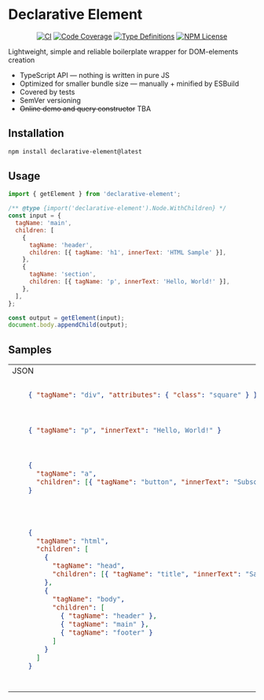 # Declarative Element

<div align="center">

<a href="https://github.com/ScarletFlash/declarative-element/actions/workflows/on-push.yaml">![CI](https://github.com/ScarletFlash/declarative-element/actions/workflows/on-push.yaml/badge.svg)</a>
<a href="https://github.com/ScarletFlash/declarative-element/blob/main/jest.config.ts#L22">![Code Coverage](https://img.shields.io/badge/code--coverage-100%25-green)</a>
<a href="https://github.com/ScarletFlash/declarative-element/search?l=typescript">![Type Definitions](https://img.shields.io/npm/types/declarative-element)</a>
<a href="https://github.com/ScarletFlash/declarative-element/blob/main/LICENSE.md">![NPM License](https://img.shields.io/npm/l/declarative-element)</a>

</div>

Lightweight, simple and reliable boilerplate wrapper for DOM-elements creation

- TypeScript API — nothing is written in pure JS
- Optimized for smaller bundle size — manually + minified by ESBuild
- Covered by tests
- SemVer versioning
- ~~Online demo and query constructor~~ TBA

## Installation

```bash
npm install declarative-element@latest
```

## Usage

```javascript
import { getElement } from 'declarative-element';

/** @type {import('declarative-element').Node.WithChildren} */
const input = {
  tagName: 'main',
  children: [
    {
      tagName: 'header',
      children: [{ tagName: 'h1', innerText: 'HTML Sample' }],
    },
    {
      tagName: 'section',
      children: [{ tagName: 'p', innerText: 'Hello, World!' }],
    },
  ],
};

const output = getElement(input);
document.body.appendChild(output);
```

## Samples

<table>
<tr>
  <td>JSON</td>
  <td>HTML</td>
  <td>JS</td>
</tr>

<tr>
<td>

```json
    { "tagName": "div", "attributes": { "class": "square" } }
```

</td>
<td>

```html
<div class="square"></div>
```

</td>
<td>

```javascript
const element = document.createElement('div');
element.classList.add('square');
```

</td>
</tr>

<tr>
<td>

```json
    { "tagName": "p", "innerText": "Hello, World!" }
```

</td>
<td>

```html
<p>Hello, World!</p>
```

</td>
<td>

```javascript
const element = document.createElement('p');
element.innerHTML = 'Hello, World!';
```

</td>
</tr>

<tr>
<td>

```json
    {
      "tagName": "a",
      "children": [{ "tagName": "button", "innerText": "Subscribe" }]
    }
```

</td>
<td>

```html
<a>
  <button>Subscribe</button>
</a>
```

</td>
<td>

```javascript
const buttonElement = document.createElement('button');
element.innerHTML = 'Subscribe';

const anchorElement = document.createElement('a');
anchorElement.appendChild(buttonElement);
```

</td>
</tr>

<tr>
<td>

```json
    {
      "tagName": "html",
      "children": [
        {
          "tagName": "head",
          "children": [{ "tagName": "title", "innerText": "Sample" }]
        },
        {
          "tagName": "body",
          "children": [
            { "tagName": "header" },
            { "tagName": "main" },
            { "tagName": "footer" }
          ]
        }
      ]
    }
```

</td>
<td>

```html
<html>
  <head>
    <title>Sample</title>
  </head>

  <body>
    <header></header>

    <main></main>

    <footer></footer>
  </body>
</html>
```

</td>
<td>

```javascript
const titleElement = document.createElement('title');
titleElement.innerHTML = 'Sample';

const headElement = document.createElement('head');
headElement.appendChild(titleElement);

const headerElement = document.createElement('header');

const mainElement = document.createElement('main');

const footerElement = document.createElement('footer');

const bodyElement = document.createElement('body');
bodyElement.appendChild(headerElement);
bodyElement.appendChild(mainElement);
bodyElement.appendChild(footerElement);

const htmlElement = document.createElement('html');
htmlElement.appendChild(headElement);
htmlElement.appendChild(bodyElement);
```

</td>
</tr>

</table>
